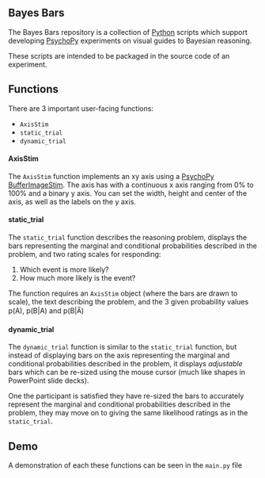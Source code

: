## Bayes Bars
The Bayes Bars repository is a collection of [Python](https://www.python.org/) scripts which support developing [PsychoPy](https://www.psychopy.org/index.html) experiments on visual guides to Bayesian reasoning.

These scripts are intended to be packaged in the source code of an experiment.

## Functions
There are 3 important user-facing functions:

- `AxisStim`
- `static_trial`
- `dynamic_trial`

#### AxisStim
The `AxisStim` function implements an xy axis using a [PsychoPy BufferImageStim](https://www.psychopy.org/api/visual/bufferimagestim.html#psychopy.visual.BufferImageStim). The axis has with a continuous x axis ranging from 0% to 100% and a binary y axis. You can set the width, height and center of the axis, as well as the labels on the y axis.

#### static_trial
The `static_trial` function describes the reasoning problem, displays the bars representing the marginal and conditional probabilities described in the problem, and two rating scales for responding:

1. Which event is more likely?
2. How much more likely is the event?

The function requires an `AxisStim` object (where the bars are drawn to scale), the text describing the problem, and the 3 given probability values p(A), p(B|A) and p(B|A̅)

#### dynamic_trial
The `dynamic_trial` function is similar to the `static_trial` function, but instead of displaying bars on the axis representing the marginal and conditional probabilities described in the problem, it displays *adjustable* bars which can be re-sized using the mouse cursor (much like shapes in PowerPoint slide decks).

One the participant is satisfied they have re-sized the bars to accurately represent the marginal and conditional probabilities described in the problem, they may move on to giving the same likelihood ratings as in the `static_trial`.

## Demo
A demonstration of each these functions can be seen in the `main.py` file